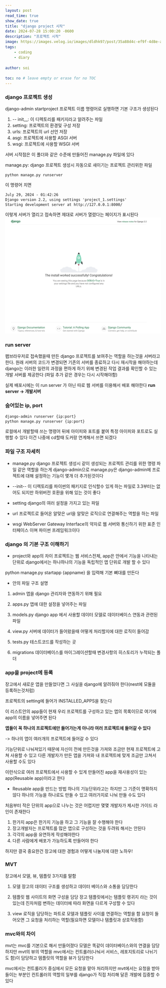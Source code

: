 ```yaml
---
layout: post
read_time: true
show_date: true
title: "django project 시작"
date: 2024-07-28 15:00:20 -0600
description: "프로젝트 시작"
image: https://images.velog.io/images/dldhk97/post/35a88d4c-ef9f-4d8e-a361-c6d53e4e2162/django-logo-negative.png
tags: 
    - coding
    - diary
   
author: soi

toc: no # leave empty or erase for no TOC
---
```

### django 프로젝트 생성

django-admin startproject 프로젝트 이름 명령어로 실행하면 기본 구조가 생성된다 

1. -- init__: 이 디렉토리를 패키지라고 알려주는 파일
2. setting: 프로젝트의 환경및 구성 저장
3. urls: 프로젝트의 url 선언 저장
4. asgi: 프로젝트에 사용할 ASGI 서버 
5. wsgi: 프로젝트에 사용할 WSGI 서버

서버 시작점은 이 폴더와 같은 수준에 만들어진 manage.py 파일에 있다 

manage.py: django 프로젝트 생성시 자동으로 새이기는 프로젝트 관리위한 파일

```
python manage.py runserver
```
이 명령어 치면 

```
July 29, 2024 - 01:42:26
Django version 2.2, using settings 'project_1.settings'
Starting development server at http://127.0.0.1:8000/
```
이렇게 서버가 열리고 접속하면 제대로 서버가 열렸다는 페이지가 표시된다 
![djano_server](../assets/img/uploads/djangoSer.png)

### run server
왭브라우저로 접속했을때 만든 django 프로젝트를 보여주는 역할을 하는것을 서버라고 한다. 
원래 서버의 코드가 변경되면 기존의 서버를 종료하고 다시 재시작을 해야하는데 django는 이러한 일련의 과정을 편하게 하기 위헤 변경된 작업 결과를 확인할 수 있는 개발 서버를 제공한다 (파일 추가 같은 경우는 다시 시작해야함)

실제 배포시에는 이 run server 가 아닌 따로 웹 서버를 이용해서 배포 해야한다 
**run server -> 개발서버**

### 숨어있는 ip, port

```
django-admin runserver {ip:port}
python manage.py runserver {ip:port}

```
로컬에서 개발할때 쓰는 명령어 뒤에 아이피와 포트를 붙여 특정 아이피와 포트로도 실행할 수 있다 
이건 나중에 cd할때 도커랑 연계해서 쓰면 되겠다 

### 파일 구조 자세히 
 
 - manage.py
 django 프로젝트 생성시 같이 생성되는 프로젝트 관리를 위한 명령 파일
같은 역할을 하는게  django-admin으로 manage.py은 django-admin에 프로젝트에 대해 설정하는 기능이 몇개 더 추가된것이다 

- --init--
이 디렉토리를 파이썬의 패키지로 인식할수 있게 하는 파일로 3.3부터는 없어도 되지만 하위버전 호환을 위해 있는 것이 좋다 

- setting
django의 여러 설정을 가지고 있는 파일

- url
프로젝트로 들어온 알맞은 url을 알맞은 로직으로 연결해주는 역할을 하는 파일

- wsgi
WebServer Gateway Interface의 약자로 웹 서버와 통신하기 위한 표준 인터페이스 이며 파이썬 프레임워크이다 

### django 의 기본 구조 이해하기
- project와 app의 차이 
프로젝트는 웹 서비스전체, app은 안에서 기능을 나타내는 단위로 django에서는 하나하나의 기능을 독립적인 앱 단위로 개발 할 수 있다 

python manage.py startapp {appname} 을 입력해 기본 뼈대를 만든다 

- 안의 파일 구조 설명
1. admin
앱을 django 관리자와 연동하기 위해 필요

2. apps.py
앱에 대한 설정을 넣어주는 파일

3. models.py
django app 에서 사용할 데이터 모델로 데이터베이스 연동과 관련된 파일

4. view.py
서버에 데이터가 들어왔을때 어떻게 처리할지에 대한 로직이 들어감

5. tests.py
테스트코드를 작성하는 곳

6. migrations
데이터베이스를 마이그레이션할때 변경사항의 히스토리가 누적되는 폴더

### app을 project에 등록
장고에서 새로운 앱을 만들었다면 그 사실을 django에 알려줘야 한다(nest에 모듈을 등록하는것처럼)

프로젝트의 setting에 들어가 INSTALLED_APPS을 찾는다 

이 리스트안의 app들이 현재 우리 프로젝트를 구성하고 있는 앱의 목록이므로 여기에 app의 이름을 넣어주면 된다 

**앱들이 꼭 하나의 프로젝트에만 들어가는게 아니라 여러 프로젝트에 들어갈 수 있다**

-> 하나의 앱이 여러개의 프로젝트에 들어갈 수 있다 

기능단위로 나눠져있기 때문에 자신이 전에 만든것을 가져와 조금만 현재 프로젝트에 고쳐 사용할 수 있고 다른 개발자가 만든 앱을 가져와 내 프로젝트에 맞게 조금만 고쳐서 사용할 수도 있다 

이런식으로 여러 프로젝트에서 사용할 수 있게 만들어진 app을 재사용성이 있는 app(Reusable app)이라고 한다 

- Reusable app을 만드는 방법
하나의 기능단위라고는 하지만 그 기준이 명확하지 않다 하나의 가능을 하나로도 만들 수 있고 여러가지로 나눠 만들 수도 있다 

처음부터 작은 단위의 app으로 나누는 것은 어렵지만 몇몇 개발자가 제시한 가이드 라인이 존재한다 

1. 한가지 app은 한가지 기능을 하고 그 기능을 잘 수행해야 한다 
2. 장고개발자는 프로젝트를 많은 앱으로 구성하는 것을 두려워 해서는 안된다 
3. 각각의 app을 유연하게 작성해야한다 
4. 다른 사람에게 배포가 가능하도록 만들어야 한다 

하지만 결국 중요한건 장고에 대한 경험과 어떻게 나눌지에 대한 노하우!

### MVT
장고에서 모델, 뷰, 템플릿 3가지를 말함

1. 모델
장고의 데이터 구조를 생성하고 데이터 베이스와 소통을 담당한다 

2. 템플릿 
웹 사이트의 화면 구성을 담당
장고 템플릿에서는 템플릿 랭귀지 라는 것이 있는데 진자처럼 변하는 데이터에 따라 화면을 다르게 구성할 수 있다 

3. view
로직을 담당하는 파트로 모델과 템플릿 사이를 연결하는 역할을 함
요청이 들어오면 그 요청을 처리하는 역할(필요하면 모델이나 템플릿과 상호작용함)

### mvc와의 차이
mvt는 mvc를 기본으로 해서 만들어졌다 
모델은 똑같이 데이터베이스와의 연결을 담당하지만 mvt의 뷰의 역할을 mvc에서는 컨트롤러(나눠서 서비스, 레포지토리로 나뉘기도 함)이 담당하고 템플릿의 역할을 뷰가 담당한다 

mvc에서는 컨트롤러가 중심에서 모든 요청을 맡아 처리하지만 mvt에서는 요청을 받아들이는 부분인 컨트롤러의 역할의 일부를 django가 직접 처리해 달흔 개발에 집중할 수 있다